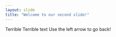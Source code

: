 ```yaml
---
layout: slide
title: "Welcome to our second slide!"
---
```

Terrible Terrible text
Use the left arrow to go back!
